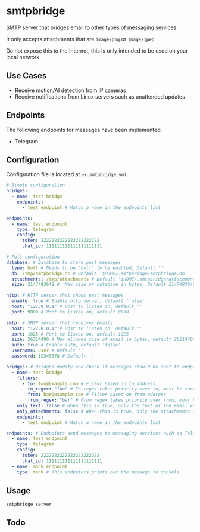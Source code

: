 # smtpbridge

SMTP server that bridges email to other types of messaging services.

It only accepts attachments that are `image/png` or `image/jpeg`.

Do not expose this to the Internet, this is only intended to be used on your local network.

## Use Cases

- Receive motion/AI detection from IP cameras
- Receive notifications from Linux servers such as unattended updates

## Endpoints

The following endpoints for messages have been implemented.

- Telegram

## Configuration

Configuration file is located at `~/.smtpbridge.yml`.

```yaml
# Simple configuration
bridges:
  - name: test bridge
    endpoints:
      - test endpoint # Match a name in the endpoints list

endpoints:
  - name: test endpoint
    type: telegram
    config:
      token: 2222222222222222222222
      chat_id: 111111111111111111111
```

```yaml
# Full configuration
database: # Database to store past messages
  type: bolt # Needs to be 'bolt' to be enabled, Default ''
  db: /tmp/smtpbridge.db # Default '$HOME/.smtpbridge/smtpbridge.db'
  attachments: /tmp/attachments # Default '$HOME/.smtpbridge/attachments'
  size: 2147483648 #  Max size of database in bytes, Default 2147483648 (2 GiB)

http: # HTTP server that shows past messages
  enable: true # Enable http server, default 'false'
  host: "127.0.0.1" # Host to listen on, default ''
  port: 9000 # Port to listen on, default 8080

smtp: # SMTP server that receives emails
  host: "127.0.0.1" # Host to listen on, default ''
  port: 1025 # Port to listen on, default 1025
  size: 26214400 # Max allowed size of email in bytes, default 26214400 (25 MiB)
  auth: true # Enable auth, default 'false'
  username: user # Default ''
  password: 12345678 # Default ''

bridges: # Bridges modify and check if messages should be sent to endpoints
  - name: test bridge
    filters:
      - to: foo@example.com # Filter based on to address
        to_regex: "foo" # To regex takes priority over to, must be surrounded by quotation marks
        from: bar@example.com # Filter based on from address
        from_regex: "bar" # From regex takes priority over from, must be surrounded by quotation marks
    only_text: false # When this is true, only the text of the email will be sent to endpoints
    only_attachments: false # When this is true, only the attachments of the email will be sent to endpoints
    endpoints:
      - test endpoint # Match a name in the endpoints list

endpoints: # Endpoints send messages to messaging services such as Telegram
  - name: test endpoint
    type: telegram
    config:
      token: 2222222222222222222222
      chat_id: 111111111111111111111
  - name: mock endpoint
    type: mock # This endpoints prints out the message to console
```

## Usage

```
smtpbridge server
```

## Todo
